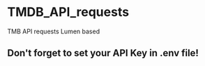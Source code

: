 # TMDB_API_requests
TMB API requests Lumen based

## Don't forget to set your API Key in .env file!
